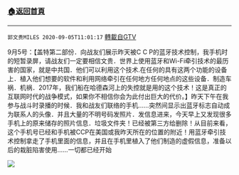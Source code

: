 ﻿###  [:house:返回首頁](https://github.com/ourhimalayas/txt)
---

`郭文贵MILES 2020-09-05T11:01:17` [轉載自GTV](https://gtv.org/web/#/UserInfo/5e596957357cc612d35a8044)

9月5号：【盖特第二部份．向战友们展示昨天被C C P的蓝牙技术控制，我手机时的短暂录屏，请战友们一定要相信文贵．世界上使用蓝牙和Wi-Fi牵引技术的最历害的国家，就是中共国．他们可以利用这个技术.在任何的具有这两个功能的设备上．植入他们想要的软件和利用网络牵引在任何地方任何地点的这些设备．制造车祸．机祸．2017年，我们船在哈德森河上的失控就是用的这个技术！这是真正的互联网时代的战争模式，如果你不相信你会为此付出巨大的代价。】昨天下午在我参与战斗时录播的时候．我和战友们联络的手机……突然间显示出蓝牙标志自动成为联系人的头像．并且大量的不明号码发照片．发信息进来，今天早上又发现很多手机上的原来储存的照片信息．垃圾文件夹！已经被第三方给删除！从目前来看，这个手机号已经和手机被CCP在美国或我昨天所在的位置的附近！用蓝牙牵引技术控制拿走了手机里面的信息，并且在手机里植入了他们制造的虚假信息，准备以后的栽脏陷害使用……一切都已经开始

[![](https://filegroup.gtv.org/cdn-cgi/image/width=600/https://filegroup.gtv.org/group3/default/20200905/11/01/0/c1aa1dcc30cc6b5755ec7ed222b2dfa0)](https://filegroup.gtv.org/group3/default/20200905/11/01/0/24cf16dc491a8af44fbc3532279b3e7f.MOV)